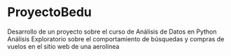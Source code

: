 # ProyectoBedu
Desarrollo de un proyecto sobre el curso de Análisis de Datos en Python
Análisis Exploratorio sobre el comportamiento de búsquedas y compras de vuelos en el sitio web de una aerolínea
